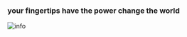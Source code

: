 ### your fingertips have the power change the world

![info](https://github-readme-stats.vercel.app/api?username=minsion&show_icons=true&count_private=true&theme=Gradient)
